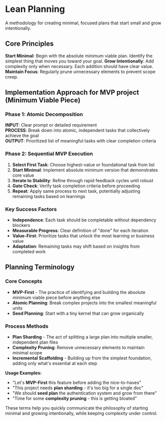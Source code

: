 # Lean Planning

A methodology for creating minimal, focused plans that start small and grow intentionally.

## Core Principles
**Start Minimal**: Begin with the absolute minimum viable plan. Identify the simplest thing that moves you toward your goal.
**Grow Intentionally**: Add complexity only when necessary. Each addition should have clear value.
**Maintain Focus**: Regularly prune unnecessary elements to prevent scope creep.


## Implementation Approach for MVP project (Minimum Viable Piece)

### Phase 1: Atomic Decomposition
**INPUT**: Clear prompt or detailed requirement  
**PROCESS**: Break down into atomic, independent tasks that collectively achieve the goal  
**OUTPUT**: Prioritized list of meaningful tasks with clear completion criteria

### Phase 2: Sequential MVP Execution
1. **Select First Task**: Choose highest-value or foundational task from list
2. **Start Minimal**: Implement absolute minimum version that demonstrates core value
3. **Iterate to Stability**: Refine through rapid feedback cycles until robust
4. **Gate Check**: Verify task completion criteria before proceeding
5. **Repeat**: Apply same process to next task, potentially adjusting remaining tasks based on learnings

### Key Success Factors
- **Independence**: Each task should be completable without dependency blockers
- **Measurable Progress**: Clear definition of "done" for each iteration
- **Value-First**: Prioritize tasks that unlock the most learning or business value
- **Adaptation**: Remaining tasks may shift based on insights from completed work


## Planning Terminology

### Core Concepts
- **MVP-First** - The practice of identifying and building the absolute minimum viable piece before anything else
- **Atomic Planning**: Break complex projects into the smallest meaningful units
- **Seed Planning**: Start with a tiny kernel that can grow organically

### Process Methods
- **Plan Sharding** - The act of splitting a large plan into multiple smaller, independent plan files
- **Complexity Pruning**: Remove unnecessary elements to maintain minimal scope
- **Incremental Scaffolding** - Building up from the simplest foundation, adding only what's essential at each step

**Usage Examples:**
- "Let's **MVP-First** this feature before adding the nice-to-haves"
- "This project needs **plan sharding** - it's too big for a single doc"
- "We should **seed plan** the authentication system and grow from there"
- "Time for some **complexity pruning** - this is getting bloated"

These terms help you quickly communicate the philosophy of starting minimal and growing intentionally, while keeping complexity under control.
